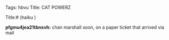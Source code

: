 Tags: hbvu
Title: CAT POWERZ
  
Title:# (haiku )  
  
**pfgmu4jea21tbnsvh:** chan marshall soon, on  a paper ticket that arrived via mail
